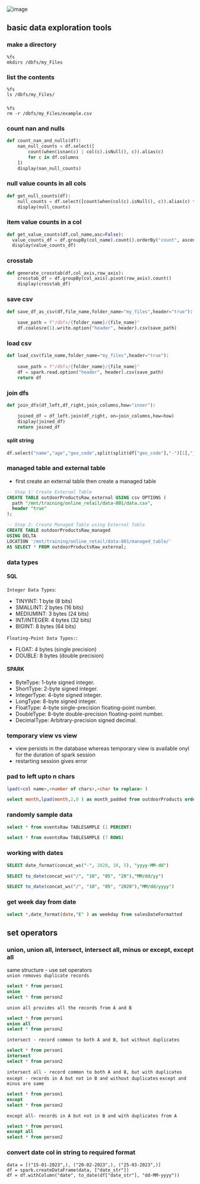 ![image](https://github.com/SHRIDHARKN/data_science/assets/74343939/aa710bbe-b961-4d7c-9476-24097ea91aec)

## basic data exploration tools
### make a directory
```
%fs 
mkdirs /dbfs/my_Files
```
### list the contents
```
%fs
ls /dbfs/my_Files/
```
###
```
%fs
rm -r /dbfs/my_Files/example.csv
```
### count nan and nulls
```python
def count_nan_and_nulls(df):
    nan_null_counts = df.select([
        count(when(isnan(c) | col(c).isNull(), c)).alias(c) 
        for c in df.columns
    ])
    display(nan_null_counts)
```
### null value counts in all cols
```python
def get_null_counts(df):
    null_counts = df.select([count(when(col(c).isNull(), c)).alias(c) for c in df.columns])
    display(null_counts)
```
### item value counts in a col
```python
def get_value_counts(df,col_name,asc=False):
  value_counts_df = df.groupBy(col_name).count().orderBy("count", ascending=asc)
  display(value_counts_df)
```
### crosstab
```python
def generate_crosstab(df,col_axis,row_axis):
    crosstab_df = df.groupBy(col_axis).pivot(row_axis).count()
    display(crosstab_df)
```
### save csv
```python
def save_df_as_csv(df,file_name,folder_name="my_files",header="true"):
    
    save_path = f"/dbfs/{folder_name}/{file_name}"
    df.coalesce(1).write.option("header", header).csv(save_path)
```
### load csv
```python
def load_csv(file_name,folder_name="my_files",header="true"):
    
    save_path = f"/dbfs/{folder_name}/{file_name}"
    df = spark.read.option("header", header).csv(save_path)
    return df
```
### join dfs
```python
def join_dfs(df_left,df_right,join_columns,how="inner"):

    joined_df = df_left.join(df_right, on=join_columns,how=how)
    display(joined_df)
    return joined_df
```

#### split string
```python
df.select("name","age","geo_code",split(split(df["geo_code"],"-")[1],"_")[0].alias("location"))
```
### managed table and external table
  - first create an external table then create a managed table
```sql
-- Step 1: Create External Table
CREATE TABLE outdoorProductsRaw_external USING csv OPTIONS (
  path "/mnt/training/online_retail/data-001/data.csv",
  header "true"
);

-- Step 2: Create Managed Table using External Table
CREATE TABLE outdoorProductsRaw_managed
USING DELTA
LOCATION '/mnt/training/online_retail/data-001/managed_table/'
AS SELECT * FROM outdoorProductsRaw_external;

```
### data types
#### SQL
`Integer Data Types`:
  - TINYINT: 1 byte (8 bits)
  - SMALLINT: 2 bytes (16 bits)
  - MEDIUMINT: 3 bytes (24 bits)
  - INT/INTEGER: 4 bytes (32 bits)
  - BIGINT: 8 bytes (64 bits)

`Floating-Point Data Types:`:
  - FLOAT: 4 bytes (single precision)
  - DOUBLE: 8 bytes (double precision)

#### SPARK
  - ByteType: 1-byte signed integer.
  - ShortType: 2-byte signed integer.
  - IntegerType: 4-byte signed integer.
  - LongType: 8-byte signed integer.
  - FloatType: 4-byte single-precision floating-point number.
  - DoubleType: 8-byte double-precision floating-point number.
  - DecimalType: Arbitrary-precision signed decimal.

### temporary view vs view
  - view persists in the database whereas temporary view is available onyl for the duration of spark session
  - restarting session gives error

### pad to left upto n chars
```sql
lpad(<col name>,<number of chars>,<char to replace> )
```
```sql
select month,lpad(month,2,0 ) as month_padded from outdoorProducts order by month asc limit 5
```
### randomly sample data

```sql
select * from eventsRaw TABLESAMPLE (1 PERCENT)
```
```sql
select * from eventsRaw TABLESAMPLE (7 ROWS)
```
### working with dates
```sql
SELECT date_format(concat_ws("-", 2020, 10, 5), "yyyy-MM-dd")
```
```sql
SELECT to_date(concat_ws("/", "10", "05", "20"),"MM/dd/yy")
```
```sql
SELECT to_date(concat_ws("/", "10", "05", "2020"),"MM/dd/yyyy")
```
### get week day from date
```sql
select *,date_format(date,"E" ) as weekday from salesDateFormatted
```
## set operators
### union, union all, intersect, intersect all, minus or except, except all
same structure - use set operators<br>
`union removes duplicate records`
```sql
select * from person1
union 
select * from person2
```
`union all provides all the records from A and B`
```sql
select * from person1
union all
select * from person2
```
`intersect - record common to both A and B, but without duplicates`
```sql
select * from person1
intersect
select * from person2
```
`intersect all - record common to both A and B, but with duplicates`
<br>
`except - records in A but not in B and without duplicates`
`except and minus are same`
```sql
select * from person1
except
select * from person2
```
`except all- records in A but not in B and with duplicates from A`
```sql
select * from person1
except all
select * from person2
```









### convert date col in string to required format
```
data = [("15-01-2023",), ("20-02-2023",), ("25-03-2023",)]
df = spark.createDataFrame(data, ["date_str"])
df = df.withColumn("date", to_date(df["date_str"], "dd-MM-yyyy"))
```
